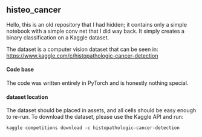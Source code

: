 ## histeo_cancer 

Hello, this is an old repository that I had hidden; it contains only a simple notebook with a simple conv net that I did way back. It simply creates a binary classification on a Kaggle dataset. 

The dataset is a computer vision dataset that can be seen in:  
https://www.kaggle.com/c/histopathologic-cancer-detection

#### Code base 
The code was written entirely in PyTorch and is honestly nothing special. 

#### dataset location
The dataset should be placed in assets, and all cells should be easy enough to re-run. To download the dataset, please use the Kaggle API and run:

```kaggle competitions download -c histopathologic-cancer-detection```
